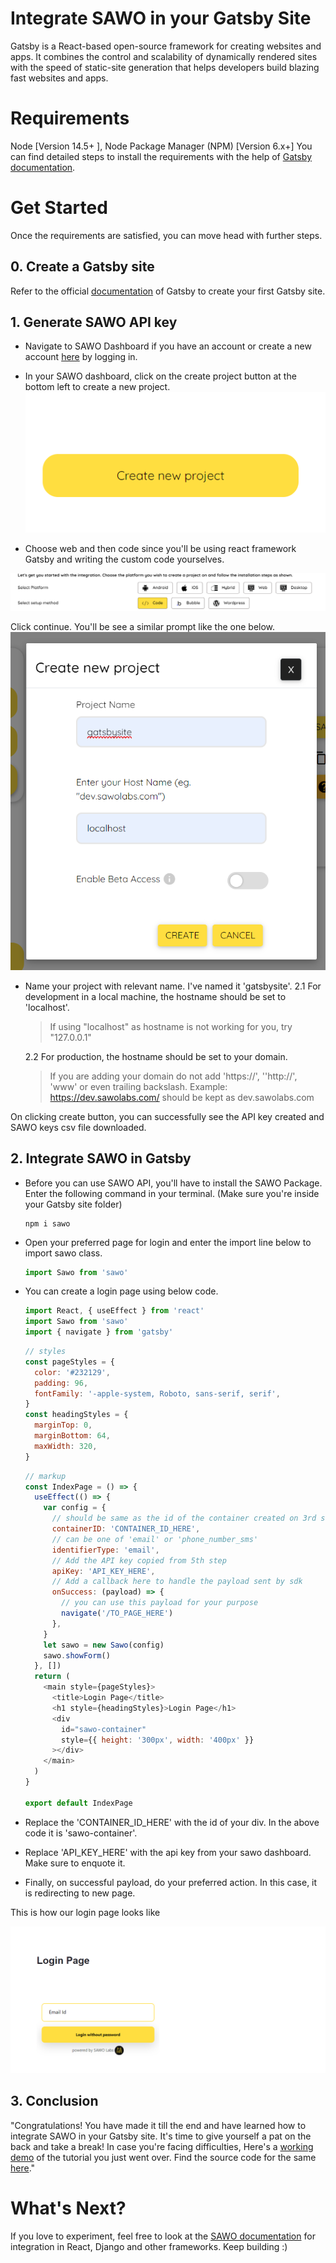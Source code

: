 # Integrate SAWO in your Gatsby Site

Gatsby is a React-based open-source framework for creating websites and apps. It combines the control and scalability of dynamically rendered sites with the speed of static-site generation that helps developers build blazing fast websites and apps.

# Requirements

Node [Version 14.5+ ], Node Package Manager (NPM) [Version 6.x+]
You can find detailed steps to install the requirements with the help of [Gatsby documentation](https://www.gatsbyjs.com/docs/tutorial/part-0/).

# Get Started

Once the requirements are satisfied, you can move head with further steps.

## 0. Create a Gatsby site

Refer to the official [documentation](https://www.gatsbyjs.com/docs/quick-start/) of Gatsby to create your first Gatsby site.

## 1. Generate SAWO API key

- Navigate to SAWO Dashboard if you have an account or create a new account [here](https://dev.sawolabs.com/) by logging in.

- In your SAWO dashboard, click on the create project button at the bottom left to create a new project.
  ![Project Button](img/create-button.png)

- Choose web and then code since you'll be using react framework Gatsby and writing the custom code yourselves.

![Select Web](img/select-web.png)

Click continue. You'll be see a similar prompt like the one below.
![Create Project](img/create-project.png)

- Name your project with relevant name. I've named it 'gatsbysite'.
  2.1 For development in a local machine, the hostname should be set to 'localhost'.

  > If using "localhost" as hostname is not working for you, try "127.0.0.1"

  2.2 For production, the hostname should be set to your domain.

  > If you are adding your domain do not add 'https://', ''http://', 'www' or even trailing backslash. Example: https://dev.sawolabs.com/ should be kept as dev.sawolabs.com

On clicking create button, you can successfully see the API key created and SAWO keys csv file downloaded.

## 2. Integrate SAWO in Gatsby

- Before you can use SAWO API, you'll have to install the SAWO Package. Enter the following command in your terminal. (Make sure you're inside your Gatsby site folder)

  ```shell
  npm i sawo
  ```

- Open your preferred page for login and enter the import line below to import sawo class.

  ```js
  import Sawo from 'sawo'
  ```

- You can create a login page using below code.

  ```js
  import React, { useEffect } from 'react'
  import Sawo from 'sawo'
  import { navigate } from 'gatsby'
  ```

  ```js
  // styles
  const pageStyles = {
    color: '#232129',
    padding: 96,
    fontFamily: '-apple-system, Roboto, sans-serif, serif',
  }
  const headingStyles = {
    marginTop: 0,
    marginBottom: 64,
    maxWidth: 320,
  }
  ```

  ```js
  // markup
  const IndexPage = () => {
    useEffect(() => {
      var config = {
        // should be same as the id of the container created on 3rd step
        containerID: 'CONTAINER_ID_HERE',
        // can be one of 'email' or 'phone_number_sms'
        identifierType: 'email',
        // Add the API key copied from 5th step
        apiKey: 'API_KEY_HERE',
        // Add a callback here to handle the payload sent by sdk
        onSuccess: (payload) => {
          // you can use this payload for your purpose
          navigate('/TO_PAGE_HERE')
        },
      }
      let sawo = new Sawo(config)
      sawo.showForm()
    }, [])
    return (
      <main style={pageStyles}>
        <title>Login Page</title>
        <h1 style={headingStyles}>Login Page</h1>
        <div
          id="sawo-container"
          style={{ height: '300px', width: '400px' }}
        ></div>
      </main>
    )
  }

  export default IndexPage
  ```

- Replace the 'CONTAINER_ID_HERE' with the id of your div. In the above code it is 'sawo-container'.

- Replace 'API_KEY_HERE' with the api key from your sawo dashboard. Make sure to enquote it.

- Finally, on successful payload, do your preferred action. In this case, it is redirecting to new page.

This is how our login page looks like

![Login Page](img/login-page.png)

## 3. Conclusion

"Congratulations! You have made it till the end and have learned how to integrate SAWO in your Gatsby site. It's time to give yourself a pat on the back and take a break! In case you're facing difficulties, Here's a [working demo](https://youtu.be/Vvl3WwVr5tg) of the tutorial you just went over. Find the source code for the same [here](https://github.com/irsayvid/gatsby-sawo)."

# What's Next?

If you love to experiment, feel free to look at the [SAWO documentation](https://docs.sawolabs.com/sawo/) for integration in React, Django and other frameworks. Keep building :)
